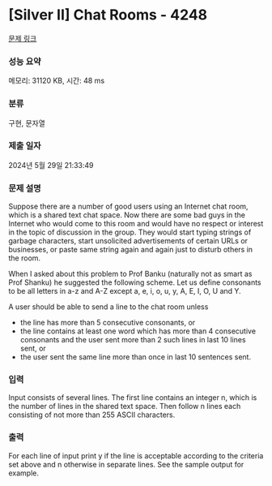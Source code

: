 # [Silver II] Chat Rooms - 4248 

[문제 링크](https://www.acmicpc.net/problem/4248) 

### 성능 요약

메모리: 31120 KB, 시간: 48 ms

### 분류

구현, 문자열

### 제출 일자

2024년 5월 29일 21:33:49

### 문제 설명

<p>Suppose there are a number of good users using an Internet chat room, which is a shared text chat space. Now there are some bad guys in the Internet who would come to this room and would have no respect or interest in the topic of discussion in the group. They would start typing strings of garbage characters, start unsolicited advertisements of certain URLs or businesses, or paste same string again and again just to disturb others in the room. </p>

<p>When I asked about this problem to Prof Banku (naturally not as smart as Prof Shanku) he suggested the following scheme. Let us define consonants to be all letters in a-z and A-Z except a, e, i, o, u, y, A, E, I, O, U and Y. </p>

<p>A user should be able to send a line to the chat room unless </p>

<ul>
	<li>the line has more than 5 consecutive consonants, or </li>
	<li>the line contains at least one word which has more than 4 consecutive consonants and the user sent more than 2 such lines in last 10 lines sent, or </li>
	<li>the user sent the same line more than once in last 10 sentences sent. </li>
</ul>

### 입력 

 <p>Input consists of several lines. The first line contains an integer n, which is the number of lines in the shared text space. Then follow n lines each consisting of not more than 255 ASCII characters.</p>

<p> </p>

### 출력 

 <p>For each line of input print y if the line is acceptable according to the criteria set above and n otherwise in separate lines. See the sample output for example.</p>

<p> </p>

